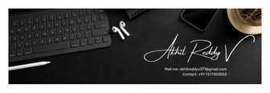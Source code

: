 ### ![Design and Development](https://github.com/Akhilreddyv371/akhilreddyv371/blob/main/Black_Elegant1.png)



<!--
**akhilreddyv371/akhilreddyv371** is a ✨ _special_ ✨ repository because its `README.md` (this file) appears on your GitHub profile.

Here are some ideas to get you started:

- 🔭 I’m currently working on ...
- 🌱 I’m currently learning ...
- 👯 I’m looking to collaborate on ...
- 🤔 I’m looking for help with ...
- 💬 Ask me about ...
- 📫 How to reach me: ...
- 😄 Pronouns: ...
- ⚡ Fun fact: ...
-->

